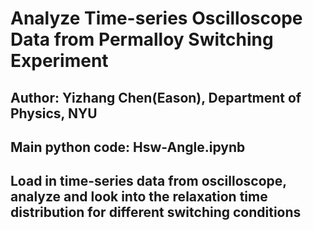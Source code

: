 # Analyze Time-series Oscilloscope Data from Permalloy Switching Experiment
## Author: Yizhang Chen(Eason), Department of Physics, NYU
## Main python code: Hsw-Angle.ipynb
## Load in time-series data from oscilloscope, analyze and look into the relaxation time distribution for different switching conditions

